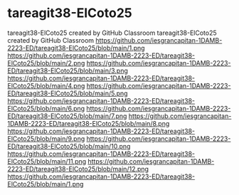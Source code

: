 # tareagit38-ElCoto25
tareagit38-ElCoto25 created by GitHub Classroom
tareagit38-ElCoto25 created by GitHub Classroom
https://github.com/iesgrancapitan-1DAMB-2223-ED/tareagit38-ElCoto25/blob/main/1.png
https://github.com/iesgrancapitan-1DAMB-2223-ED/tareagit38-ElCoto25/blob/main/2.png
https://github.com/iesgrancapitan-1DAMB-2223-ED/tareagit38-ElCoto25/blob/main/3.png
https://github.com/iesgrancapitan-1DAMB-2223-ED/tareagit38-ElCoto25/blob/main/4.png
https://github.com/iesgrancapitan-1DAMB-2223-ED/tareagit38-ElCoto25/blob/main/5.png
https://github.com/iesgrancapitan-1DAMB-2223-ED/tareagit38-ElCoto25/blob/main/6.png
https://github.com/iesgrancapitan-1DAMB-2223-ED/tareagit38-ElCoto25/blob/main/7.png
https://github.com/iesgrancapitan-1DAMB-2223-ED/tareagit38-ElCoto25/blob/main/8.png
https://github.com/iesgrancapitan-1DAMB-2223-ED/tareagit38-ElCoto25/blob/main/9.png
https://github.com/iesgrancapitan-1DAMB-2223-ED/tareagit38-ElCoto25/blob/main/10.png
https://github.com/iesgrancapitan-1DAMB-2223-ED/tareagit38-ElCoto25/blob/main/11.png
https://github.com/iesgrancapitan-1DAMB-2223-ED/tareagit38-ElCoto25/blob/main/12.png
https://github.com/iesgrancapitan-1DAMB-2223-ED/tareagit38-ElCoto25/blob/main/1.png

